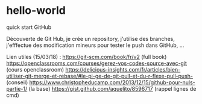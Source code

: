 # hello-world
quick start GitHub

Découverte de Git Hub, je crée un repository, j'utilise des branches, j'efffectue des modification mineurs pour tester le push dans GitHub, ...

Lien utiles (15/03/18) :
  https://git-scm.com/book/fr/v2 (full book)
  https://openclassrooms.com/courses/gerez-vos-codes-source-avec-git (cours openclassroom)
  https://delicious-insights.com/fr/articles/bien-utiliser-git-merge-et-rebase/#le-pi-ge-de-git-pull-et-du-r-flexe-pull-push- (conseil)
  https://www.christopheducamp.com/2013/12/15/github-pour-nuls-partie-1/ (la base)
  https://gist.github.com/aquelito/8596717 (rappel lignes de cmd)
  
  
